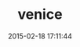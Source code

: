 ---
layout: post
title:  "venice"
repo:   "mattt/venice"
date:   2015-02-18 17:11:44
gemurl: http://github.com/mattt/venice
---